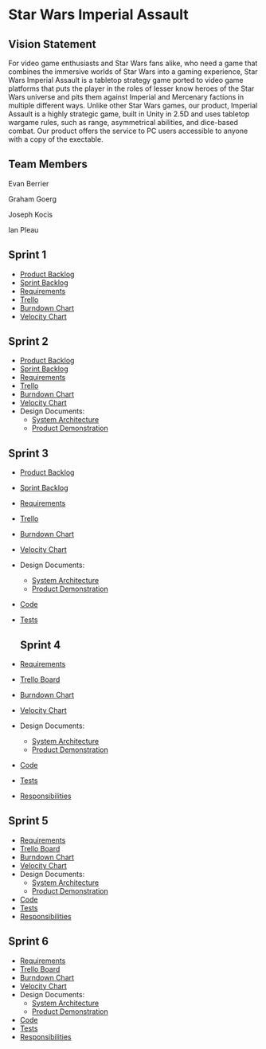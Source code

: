 # Star Wars Imperial Assault

## Vision Statement

For video game enthusiasts and Star Wars fans alike, who need a game that combines the immersive worlds of Star Wars into a gaming experience, Star Wars Imperial Assault is a tabletop strategy game ported to video game platforms that puts the player in the roles of lesser know heroes of the Star Wars universe and pits them against Imperial and Mercenary factions in multiple different ways. Unlike other Star Wars games, our product, Imperial Assault is a highly strategic game, built in Unity in 2.5D and uses tabletop wargame rules, such as range, asymmetrical abilities, and dice-based combat. Our product offers the service to PC users accessible to anyone with a copy of the exectable.

## Team Members
Evan Berrier

Graham Goerg

Joseph Kocis

Ian Pleau

## Sprint 1

- [Product Backlog](https://docs.google.com/spreadsheets/d/1FrmwKxnhAAYDyPENWQ9W7GMbSH8CaimAFdbkGKsAOu8/edit?usp=sharing)
- [Sprint Backlog]()
- [Requirements](https://docs.google.com/spreadsheets/d/1FrmwKxnhAAYDyPENWQ9W7GMbSH8CaimAFdbkGKsAOu8/edit#gid=1623258513)
- [Trello](https://trello.com/b/GcXE8c1x/swia-board)
- [Burndown Chart](https://docs.google.com/spreadsheets/d/1FrmwKxnhAAYDyPENWQ9W7GMbSH8CaimAFdbkGKsAOu8/edit#gid=956454305)
- [Velocity Chart](https://docs.google.com/spreadsheets/d/1FrmwKxnhAAYDyPENWQ9W7GMbSH8CaimAFdbkGKsAOu8/edit#gid=1842144464)

## Sprint 2

- [Product Backlog](https://docs.google.com/spreadsheets/d/1FrmwKxnhAAYDyPENWQ9W7GMbSH8CaimAFdbkGKsAOu8/edit?usp=sharing)
- [Sprint Backlog]()
- [Requirements](https://docs.google.com/spreadsheets/d/1FrmwKxnhAAYDyPENWQ9W7GMbSH8CaimAFdbkGKsAOu8/edit#gid=1623258513)
- [Trello](https://trello.com/b/GcXE8c1x/swia-board)
- [Burndown Chart](https://docs.google.com/spreadsheets/d/1FrmwKxnhAAYDyPENWQ9W7GMbSH8CaimAFdbkGKsAOu8/edit#gid=956454305)
- [Velocity Chart](https://docs.google.com/spreadsheets/d/1FrmwKxnhAAYDyPENWQ9W7GMbSH8CaimAFdbkGKsAOu8/edit#gid=1842144464)
- Design Documents:
  - [System Architecture](https://github.com/grayg11/POOSW-Project/blob/master/System%20Architecture.md)
  - [Product Demonstration](https://www.youtube.com/watch?v=HmCT_gQRnlU)

## Sprint 3

- [Product Backlog](https://docs.google.com/spreadsheets/d/1FrmwKxnhAAYDyPENWQ9W7GMbSH8CaimAFdbkGKsAOu8/edit?usp=sharing)
- [Sprint Backlog]()
- [Requirements](https://docs.google.com/spreadsheets/d/1FrmwKxnhAAYDyPENWQ9W7GMbSH8CaimAFdbkGKsAOu8/edit#gid=1623258513)
- [Trello](https://trello.com/b/GcXE8c1x/swia-board)
- [Burndown Chart](https://docs.google.com/spreadsheets/d/1FrmwKxnhAAYDyPENWQ9W7GMbSH8CaimAFdbkGKsAOu8/edit#gid=956454305)
- [Velocity Chart](https://docs.google.com/spreadsheets/d/1FrmwKxnhAAYDyPENWQ9W7GMbSH8CaimAFdbkGKsAOu8/edit#gid=1842144464)
- Design Documents:
  - [System Architecture](https://github.com/grayg11/POOSW-Project/blob/master/System%20Architecture.md)
  - [Product Demonstration](https://www.youtube.com/watch?v=HmCT_gQRnlU)
- [Code](https://github.com/grayg11/POOSW-Project/tree/master/SWIA/Assets/Scripts)
- [Tests]()
  
  ## Sprint 4

- [Requirements](https://docs.google.com/spreadsheets/d/1FrmwKxnhAAYDyPENWQ9W7GMbSH8CaimAFdbkGKsAOu8/edit#gid=1623258513)
- [Trello Board](https://trello.com/b/GcXE8c1x/swia-board)
- [Burndown Chart](https://docs.google.com/spreadsheets/d/1FrmwKxnhAAYDyPENWQ9W7GMbSH8CaimAFdbkGKsAOu8/edit#gid=956454305)
- [Velocity Chart](https://docs.google.com/spreadsheets/d/1FrmwKxnhAAYDyPENWQ9W7GMbSH8CaimAFdbkGKsAOu8/edit#gid=1842144464)
- Design Documents:
  - [System Architecture](https://github.com/grayg11/POOSW-Project/blob/master/System%20Architecture.md)
  - [Product Demonstration](https://www.youtube.com/watch?v=HmCT_gQRnlU)
- [Code](https://github.com/grayg11/POOSW-Project/tree/master/SWIA/Assets/Scripts)
- [Tests]()
- [Responsibilities](https://github.com/grayg11/POOSW-Project/blob/master/Design/Responsibilities.md)

## Sprint 5

- [Requirements](https://docs.google.com/spreadsheets/d/1FrmwKxnhAAYDyPENWQ9W7GMbSH8CaimAFdbkGKsAOu8/edit#gid=1623258513)
- [Trello Board](https://trello.com/b/GcXE8c1x/swia-board)
- [Burndown Chart](https://docs.google.com/spreadsheets/d/1FrmwKxnhAAYDyPENWQ9W7GMbSH8CaimAFdbkGKsAOu8/edit#gid=956454305)
- [Velocity Chart](https://docs.google.com/spreadsheets/d/1FrmwKxnhAAYDyPENWQ9W7GMbSH8CaimAFdbkGKsAOu8/edit#gid=1842144464)
- Design Documents:
  - [System Architecture](https://github.com/grayg11/POOSW-Project/blob/master/System%20Architecture.md)
  - [Product Demonstration](https://www.youtube.com/watch?v=HmCT_gQRnlU)
- [Code](https://github.com/grayg11/POOSW-Project/tree/master/SWIA/Assets/Scripts)
- [Tests]()
- [Responsibilities](https://github.com/grayg11/POOSW-Project/blob/master/Design/Responsibilities.md)

## Sprint 6

- [Requirements](https://docs.google.com/spreadsheets/d/1FrmwKxnhAAYDyPENWQ9W7GMbSH8CaimAFdbkGKsAOu8/edit#gid=1623258513)
- [Trello Board](https://trello.com/b/GcXE8c1x/swia-board)
- [Burndown Chart](https://docs.google.com/spreadsheets/d/1FrmwKxnhAAYDyPENWQ9W7GMbSH8CaimAFdbkGKsAOu8/edit#gid=956454305)
- [Velocity Chart](https://docs.google.com/spreadsheets/d/1FrmwKxnhAAYDyPENWQ9W7GMbSH8CaimAFdbkGKsAOu8/edit#gid=1842144464)
- Design Documents:
  - [System Architecture](https://github.com/grayg11/POOSW-Project/blob/master/System%20Architecture.md)
  - [Product Demonstration](https://www.youtube.com/watch?v=HmCT_gQRnlU)
- [Code](https://github.com/grayg11/POOSW-Project/tree/master/SWIA/Assets/Scripts)
- [Tests]()
- [Responsibilities](https://github.com/grayg11/POOSW-Project/blob/master/Design/Responsibilities.md)
